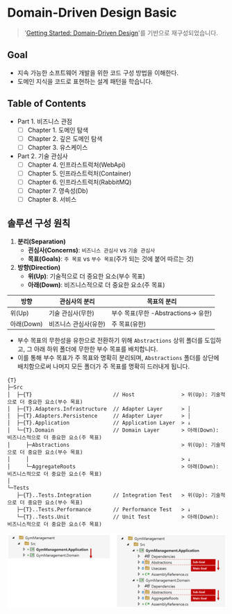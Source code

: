 # Domain-Driven Design Basic

> '[Getting Started: Domain-Driven Design](https://dometrain.com/course/getting-started-domain-driven-design-ddd/?ref=dometrain-github&promo=getting-started-domain-driven-design)'를 기반으로 재구성되었습니다.

## Goal
- 지속 가능한 소프트웨어 개발을 위한 코드 구성 방법을 이해한다.
- 도메인 지식을 코드로 표현하는 설계 패턴을 학습니다.

## Table of Contents
- Part 1. 비즈니스 관점
  - [ ] Chapter 1. 도메인 탐색
  - [ ] Chapter 2. 깊은 도메인 탐색
  - [ ] Chapter 3. 유스케이스
- Part 2. 기술 관심사
  - [ ] Chapter 4. 인프라스트럭처(WebApi)
  - [ ] Chapter 5. 인프라스트럭처(Container)
  - [ ] Chapter 6. 인프라스트럭처(RabbitMQ)
  - [ ] Chapter 7. 영속성(Db)
  - [ ] Chapter 8. 서비스

## 솔루션 구성 원칙

1. **분리(Separation)**
   - **괸심사(Concerns)**: `비즈니스 관심사` vs `기술 관심사`
   - **목표(Goals)**: `주 목표` vs `부수 목표`(주가 되는 것에 붙어 따르는 것)
1. **방향(Direction)**
   - **위(Up)**: 기술적으로 더 중요한 요소(부수 목표)
   - **아래(Down)**: 비즈니스적으로 더 중요한 요소(주 목표)  

| 방향  | 관심사의 분리 | 목표의 분리                         |
| --- | --- | --- |
| 위(Up)      | 기술 관심사(무한)   | 부수 목표(무한 -Abstractions-> 유한)   |
| 아래(Down)  | 비즈니스 관심사(유한)    | 주 목표(유한)     |

- 부수 목표의 무한성을 유한으로 전환하기 위해 `Abstractions` 상위 폴더를 도입하고, 그 아래 하위 폴더에 무한한 부수 목표를 배치합니다.
- 이를 통해 부수 목표가 주 목표와 명확히 분리되며, `Abstractions` 폴더를 상단에 배치함으로써 나머지 모든 폴더가 주 목표를 명확히 드러내게 됩니다.

```
{T}
├─Src
│  ├─{T}                          // Host               > 위(Up): 기술적으로 더 중요한 요소(부수 목표)
│  ├─{T}.Adapters.Infrastructure  // Adapter Layer      > │
│  ├─{T}.Adapters.Persistence     // Adapter Layer      > │
│  ├─{T}.Application              // Application Layer  > ↓
│  └─{T}.Domain                   // Domain Layer       > 아래(Down): 비즈니스적으로 더 중요한 요소(주 목표)
│     ├─Abstractions                                    > 위(Up): 기술적으로 더 중요한 요소(부수 목표)
│     │                                                 > ↓
│     └─AggregateRoots                                  > 아래(Down): 비즈니스적으로 더 중요한 요소(주 목표)
│
└─Tests
   ├─{T}..Tests.Integration       // Integration Test   > 위(Up): 기술적으로 더 중요한 요소(부수 목표)
   ├─{T}..Tests.Performance       // Performance Test   > ↓
   └─{T}..Tests.Unit              // Unit Test          > 아래(Down): 비즈니스적으로 더 중요한 요소(주 목표)
```

![](./.images/SolutionDesignExample.png)
